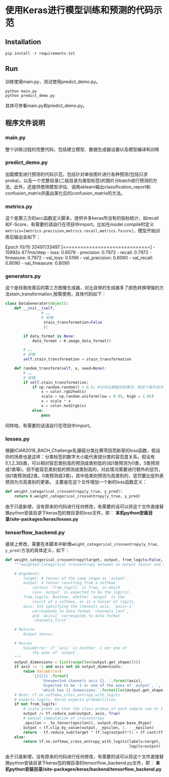 # 使用Keras进行模型训练和预测的代码示范

##  Installation

```pip install -r requirements.txt```



## Run
训练使用main.py，测试使用predict_demo.py。

```
python main.py
python predict_demo.py
```

具体可参看main.py和predict_demo.py。


## 程序文件说明

### main.py
整个训练过程的完整代码，包括建立模型、数据生成器设置以及模型编译和训练

### predict_demo.py
加载模型进行预测的代码示范，包括针对单张图片进行各种预测(包括只求proba)，以及一个完整目录(二级目录为类型标签)的图片分batch进行预测的方法。此外，还提供使用模型评估、调用sklearn输出classification_report和confusion_matrix并画出美化后的confusion_matrix的方法。

### metrics.py
这个是第三方的acc函数定义脚本，提供许多keras所没有的指标统计，如recall 和F-Score，有需要的请自行在项目中import。比如在model.compile时定义``metrics=[metrics.precision,metrics.recall,metrics.fscore]``，模型开始训练后输出会如下：

Epoch 10/10
33497/33497 [==============================] - 15992s 477ms/step - loss: 0.6079 - precision: 0.7972 - recall: 0.7972 - fmeasure: 0.7972 - val_loss: 0.5196 - val_precision: 0.8090 - val_recall: 0.8090 - val_fmeasure: 0.8090

### generators.py
这个是经我改善后的第三方图像生成器，对比自带的生成器多了颜色转换增强的方法stain_transformation,按需使用，具体代码如下：
```python
class DataGenerator(object):
    def __init__(self,
                # ……
                # 前略
                 stain_transformation=False
                 ):

        if data_format is None:
            data_format = K.image_data_format()

    	# ……
    	# 前略
        self.stain_transformation = stain_transformation

	def random_transform(self, x, seed=None):
    	# ……
    	# 前略
        if self.stain_transformation:
            if np.random.random() > 0.5: #也可以根据实际情况，把这个条件改为True
                x = color.rgb2hed(x)
                scale = np.random.uniform(low = 0.95, high = 1.05)
                x = scale * x
                x = color.hed2rgb(x)
            else:
                pass
```
同样地，有需要的话请自行在项目中import。

### losses.py
根据ICIAR2018_BACH_Challenge乳腺癌分类比赛项目而新家的loss函数，假设你的场景也是这样：分类标签的数字大小能代表错分类的容忍度关系，假设有0,1,2,3四类，可以相对容忍类别高的预测成类别低的(如1类预测为0类，3类预测成1类等)，但不能容忍类别低的预测成类别高的，对此情况需要进行额外的惩罚，(如1类预测成2类，0类预测成3类)，其中低类别预测为高类别的，惩罚要比低列表预测为次高类别的更甚。
主要是在这个文件增加一个新的loss函数定义：
```python
def weight_categorical_crossentropy(y_true, y_pred):
    return K.weight_categorical_crossentropy(y_true, y_pred)
```
由于只是新增，没有原来的代码进行任何修改，有需要的话可以将这个文件直接替换python安装目录下keras包的根目录的loss文件，即：
**本机python安装目录/site-packages/keras/losses.py**

### tensorflow_backend.py
接续上修改，需要在本脚本中新增``weight_categorical_crossentropy(y_true, y_pred)``方法的具体定义，如下：
```python
def weight_categorical_crossentropy(target, output, from_logits=False, axis=-1):
    """weighted Categorical crossentropy between an output tensor and a target tensor.

    # Arguments
        target: A tensor of the same shape as `output`.
        output: A tensor resulting from a softmax
            (unless `from_logits` is True, in which
            case `output` is expected to be the logits).
        from_logits: Boolean, whether `output` is the
            result of a softmax, or is a tensor of logits.
        axis: Int specifying the channels axis. `axis=-1`
            corresponds to data format `channels_last`,
            and `axis=1` corresponds to data format
            `channels_first`.

    # Returns
        Output tensor.

    # Raises
        ValueError: if `axis` is neither -1 nor one of
            the axes of `output`.
    """
    output_dimensions = list(range(len(output.get_shape())))
    if axis != -1 and axis not in output_dimensions:
        raise ValueError(
            '{}{}{}'.format(
                'Unexpected channels axis {}. '.format(axis),
                'Expected to be -1 or one of the axes of `output`, ',
                'which has {} dimensions.'.format(len(output.get_shape()))))
    # Note: tf.nn.softmax_cross_entropy_with_logits
    # expects logits, Keras expects probabilities.
    if not from_logits:
        # scale preds so that the class probas of each sample sum to 1
        output /= tf.reduce_sum(output, axis, True)
        # manual computation of crossentropy
        _epsilon = _to_tensor(epsilon(), output.dtype.base_dtype)
        output = tf.clip_by_value(output, _epsilon, 1. - _epsilon)
        return - tf.reduce_sum(target * tf.log(output)*(1 + tf.cast(tf.greater(tf.argmax(output),tf.argmax(target)),tf.float64)), axis)
    else:
        return tf.nn.softmax_cross_entropy_with_logits(labels=target,
                                                       logits=output)
```

由于只是新增，没有原来的代码进行任何修改，有需要的话可以将这个文件直接替换python安装目录下keras包的根目录的tensorflow_backend.py文件，即：
**本机python安装目录/site-packages/keras/backend/tensorflow_backend.py**